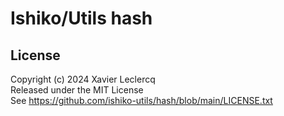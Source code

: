 # Ishiko/Utils hash


## License

Copyright (c) 2024 Xavier Leclercq\
Released under the MIT License\
See https://github.com/ishiko-utils/hash/blob/main/LICENSE.txt
